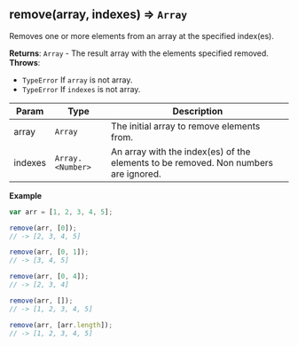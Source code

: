 <a name="remove"></a>

## remove(array, indexes) ⇒ <code>Array</code>
Removes one or more elements from an array at the specified index(es).

**Returns**: <code>Array</code> - The result array with the elements specified removed.  
**Throws**:

- <code>TypeError</code> If `array` is not array.
- <code>TypeError</code> If `indexes` is not array.


| Param | Type | Description |
| --- | --- | --- |
| array | <code>Array</code> | The initial array to remove elements from. |
| indexes | <code>Array.&lt;Number&gt;</code> | An array with the index(es) of the elements to be removed. Non numbers are ignored. |

**Example**  
```js
var arr = [1, 2, 3, 4, 5];

remove(arr, [0]);
// -> [2, 3, 4, 5]

remove(arr, [0, 1]);
// -> [3, 4, 5]

remove(arr, [0, 4]);
// -> [2, 3, 4]

remove(arr, []);
// -> [1, 2, 3, 4, 5]

remove(arr, [arr.length]);
// -> [1, 2, 3, 4, 5]
```

